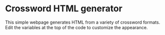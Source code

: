 # Crossword HTML generator

This simple webpage generates HTML from a variety of crossword formats. Edit the variables at the top of the code to customize the appearance.